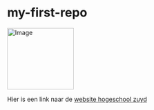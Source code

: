 # my-first-repo

<img width="154" height="143" alt="Image" src="https://github.com/user-attachments/assets/336d118b-0287-4371-b3c6-87336ef28d70" />

Hier is een link naar de [website hogeschool zuyd](https://www.zuyd.nl/)
